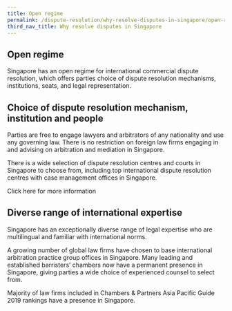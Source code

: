 ```yaml
---
title: Open regime
permalink: /dispute-resolution/why-resolve-disputes-in-singapore/open-regime/
third_nav_title: Why resolve disputes in Singapore
---
```


## Open regime

Singapore has an open regime for international commercial dispute resolution, which offers parties choice of dispute resolution mechanisms, institutions, seats, and legal representation.

## Choice of dispute resolution mechanism, institution and people

Parties are free to engage lawyers and arbitrators of any nationality and use any governing law. There is no restriction on foreign law firms engaging in and advising on arbitration and mediation in Singapore.

There is a wide selection of dispute resolution centres and courts in Singapore to choose from, including top international dispute resolution centres with case management offices in Singapore.

Click here for more information

## Diverse range of international expertise

Singapore has an exceptionally diverse range of legal expertise who are multilingual and familiar with international norms.

A growing number of global law firms have chosen to base international arbitration practice group offices in Singapore. Many leading and established barristers’ chambers now have a permanent presence in Singapore, giving parties a wide choice of experienced counsel to select from.

Majority of law firms included in Chambers & Partners Asia Pacific Guide 2019 rankings have a presence in Singapore.
